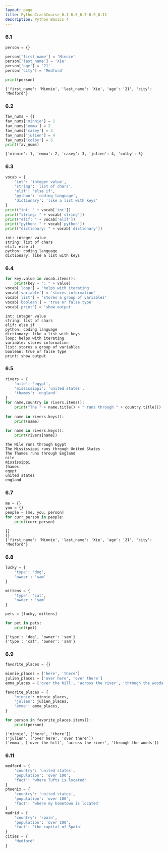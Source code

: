 ```yaml
---
layout: page
title: PythonCrashCourse_6.1-6.5_6.7-6.9_6.11
description: Python Basics 4
---
```


### 6.1


```python
person = {}
```


```python
person['first_name'] = 'Minnie'
person['last_name'] = 'Xie'
person['age'] = '21'
person['city'] = 'Medford'
```


```python
print(person)
```

    {'first_name': 'Minnie', 'last_name': 'Xie', 'age': '21', 'city': 'Medford'}
    

### 6.2


```python
fav_nums = {}
fav_nums['minnie'] = 1
fav_nums['emma'] = 2
fav_nums['casey'] = 3
fav_nums['julien'] = 4
fav_nums['colby'] = 5
print(fav_nums)
```

    {'minnie': 1, 'emma': 2, 'casey': 3, 'julien': 4, 'colby': 5}
    

### 6.3


```python
vocab = {
    'int': 'integer value',
    'string': 'list of chars',
    'elif': 'else if',
    'python': 'coding language',
    'dictionary': 'like a list with keys'
}
print("int: " + vocab['int'])
print("string: " + vocab['string'])
print("elif: " + vocab['elif'])
print("python: " + vocab['python'])
print("dictionary: " + vocab['dictionary'])
```

    int: integer value
    string: list of chars
    elif: else if
    python: coding language
    dictionary: like a list with keys
    

### 6.4


```python
for key,value in vocab.items():
    print(key + ": " + value)
vocab['loop'] = 'helps with iterating'
vocab['variable'] = 'stores information'
vocab['list'] = 'stores a group of variables'
vocab['boolean'] = 'true or false type'
vocab['print'] = 'show output'
```

    int: integer value
    string: list of chars
    elif: else if
    python: coding language
    dictionary: like a list with keys
    loop: helps with iterating
    variable: stores information
    list: stores a group of variables
    boolean: true or false type
    print: show output
    

### 6.5


```python
rivers = {
    'nile': 'egypt',
    'mississippi': 'united states',
    'thames': 'england'
}
for name,country in rivers.items():
    print("The " + name.title() + " runs through " + country.title())
    
for name in rivers.keys():
    print(name)
    
for name in rivers.keys():
    print(rivers[name])
```

    The Nile runs through Egypt
    The Mississippi runs through United States
    The Thames runs through England
    nile
    mississippi
    thames
    egypt
    united states
    england
    

### 6.7


```python
me = {}
you = {}
people = [me, you, person]
for curr_person in people:
    print(curr_person)
```

    {}
    {}
    {'first_name': 'Minnie', 'last_name': 'Xie', 'age': '21', 'city': 'Medford'}
    

### 6.8


```python
lucky = {
    'type': 'dog',
    'owner': 'sam'
}

mittens = {
    'type': 'cat',
    'owner': 'sam'
}

pets = [lucky, mittens]

for pet in pets:
    print(pet)
```

    {'type': 'dog', 'owner': 'sam'}
    {'type': 'cat', 'owner': 'sam'}
    

### 6.9


```python
favorite_places = {}

minnie_places = ['here', 'there']
julien_places = ['over here', 'over there']
emma_places = ['over the hill', 'across the river', 'through the woods']

favorite_places = {
    'minnie': minnie_places,
    'julien': julien_places,
    'emma': emma_places,
}

for person in favorite_places.items():
    print(person)

```

    ('minnie', ['here', 'there'])
    ('julien', ['over here', 'over there'])
    ('emma', ['over the hill', 'across the river', 'through the woods'])
    

### 6.11


```python
medford = {
    'country': 'united states',
    'population': 'over 100',
    'fact': 'where Tufts is located'
}
phoenix = {
    'country': 'united states',
    'population': 'over 100',
    'fact': 'where my hometown is located'
}
madrid = {
    'country': 'spain',
    'population': 'over 100',
    'fact': 'the capital of Spain'
}
cities = {
    'Medford'
}

```


```python

```
